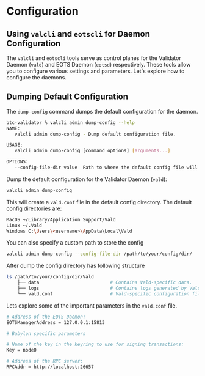 # Configuration

## Using `valcli` and `eotscli` for Daemon Configuration

The `valcli` and `eotscli` tools serve as control planes for the Validator Daemon (`vald`) and EOTS Daemon (`eotsd`) respectively. These tools allow you to configure various settings and parameters. Let's explore how to configure the daemons.

## Dumping Default Configuration

The `dump-config` command dumps the default configuration for the daemon.

```bash
btc-validator % valcli admin dump-config --help
NAME:
   valcli admin dump-config - Dump default configuration file.

USAGE:
   valcli admin dump-config [command options] [arguments...]

OPTIONS:
   --config-file-dir value  Path to where the default config file will be dumped (default: "~/Library/Application Support/Vald/vald.conf")
```

Dump the default configuration for the Validator Daemon (`vald`):

```bash
valcli admin dump-config
```
This will create a ```vald.conf``` file in the default config directory. The default config directories are:

```bash
MacOS ~/Library/Application Support/Vald 
Linux ~/.Vald
Windows C:\Users\<username>\AppData\Local\Vald
```
You can also specify a custom path to store the config

```bash
valcli admin dump-config --config-file-dir /path/to/your/config/dir/
```

After dump the config directory has following structure
```bash
ls /path/to/your/config/dir/Vald
    ├── data                          # Contains Vald-specific data.
    ├── logs                          # Contains logs generated by Vald.
    └── vald.conf                     # Vald-specific configuration file.
```

Lets explore some of the important parameters in the `vald.conf` file.
```bash
# Address of the EOTS Daemon:
EOTSManagerAddress = 127.0.0.1:15813

# Babylon specific parameters

# Name of the key in the keyring to use for signing transactions:
Key = node0

# Address of the RPC server:
RPCAddr = http://localhost:26657
```

